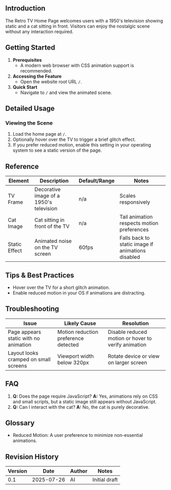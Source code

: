 ## Introduction
The Retro TV Home Page welcomes users with a 1950's television showing static and a cat sitting in front. Visitors can enjoy the nostalgic scene without any interaction required.

## Getting Started
1. **Prerequisites**
   - A modern web browser with CSS animation support is recommended.
2. **Accessing the Feature**
   - Open the website root URL `/`.
3. **Quick Start**
   - Navigate to `/` and view the animated scene.

## Detailed Usage
### Viewing the Scene
1. Load the home page at `/`.
2. Optionally hover over the TV to trigger a brief glitch effect.
3. If you prefer reduced motion, enable this setting in your operating system to see a static version of the page.

## Reference
| Element        | Description                                | Default/Range | Notes |
|----------------|--------------------------------------------|---------------|-------|
| TV Frame       | Decorative image of a 1950's television    | n/a           | Scales responsively |
| Cat Image      | Cat sitting in front of the TV             | n/a           | Tail animation respects motion preferences |
| Static Effect  | Animated noise on the TV screen            | 60fps         | Falls back to static image if animations disabled |

## Tips & Best Practices
- Hover over the TV for a short glitch animation.
- Enable reduced motion in your OS if animations are distracting.

## Troubleshooting
| Issue                                    | Likely Cause                         | Resolution                                   |
|------------------------------------------|--------------------------------------|----------------------------------------------|
| Page appears static with no animation    | Motion reduction preference detected | Disable reduced motion or hover to verify animation |
| Layout looks cramped on small screens    | Viewport width below 320px           | Rotate device or view on larger screen |

## FAQ
1. **Q:** Does the page require JavaScript?
   **A:** Yes, animations rely on CSS and small scripts, but a static image still appears without JavaScript.
2. **Q:** Can I interact with the cat?
   **A:** No, the cat is purely decorative.

## Glossary
* Reduced Motion: A user preference to minimize non-essential animations.

## Revision History
| Version | Date       | Author | Notes         |
|---------|------------|-------|---------------|
| 0.1     | 2025-07-26 | AI    | Initial draft |
